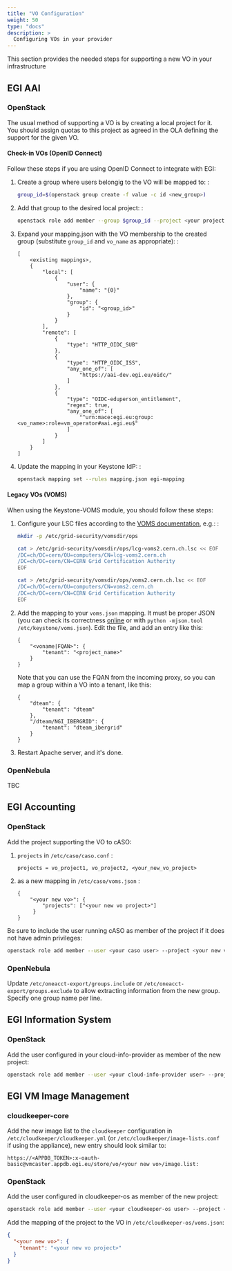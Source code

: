 ```yaml
---
title: "VO Configuration"
weight: 50
type: "docs"
description: >
  Configuring VOs in your provider
---
```


This section provides the needed steps for supporting a new VO in your
infrastructure

## EGI AAI

### OpenStack

The usual method of supporting a VO is by creating a local project for it. You
should assign quotas to this project as agreed in the OLA defining the support
for the given VO.

#### Check-in VOs (OpenID Connect)

Follow these steps if you are using OpenID Connect to integrate with EGI:

1. Create a group where users belongig to the VO will be mapped to: :

   ```sh
   group_id=$(openstack group create -f value -c id <new_group>)
   ```

1. Add that group to the desired local project: :

   ```sh
   openstack role add member --group $group_id --project <your project>
   ```

1. Expand your mapping.json with the VO membership to the created group
   (substitute `group_id` and `vo_name` as appropriate): :

   ```
   [
       <existing mappings>,
       {
           "local": [
               {
                   "user": {
                       "name": "{0}"
                   },
                   "group": {
                       "id": "<group_id>"
                   }
               }
           ],
           "remote": [
               {
                   "type": "HTTP_OIDC_SUB"
               },
               {
                   "type": "HTTP_OIDC_ISS",
                   "any_one_of": [
                       "https://aai-dev.egi.eu/oidc/"
                   ]
               },
               {
                   "type": "OIDC-eduperson_entitlement",
                   "regex": true,
                   "any_one_of": [
                       "^urn:mace:egi.eu:group:<vo_name>:role=vm_operator#aai.egi.eu$"
                   ]
               }
           ]
       }
   ]
   ```

1. Update the mapping in your Keystone IdP: :

   ```sh
   openstack mapping set --rules mapping.json egi-mapping
   ```

#### Legacy VOs (VOMS)

When using the Keystone-VOMS module, you should follow these steps:

1.  Configure your LSC files according to the
    [VOMS documentation](http://italiangrid.github.io/voms/documentation/voms-clients-guide/3.0.3/#voms-trust),
    e.g.: :

    ```sh
    mkdir -p /etc/grid-security/vomsdir/ops

    cat > /etc/grid-security/vomsdir/ops/lcg-voms2.cern.ch.lsc << EOF
    /DC=ch/DC=cern/OU=computers/CN=lcg-voms2.cern.ch
    /DC=ch/DC=cern/CN=CERN Grid Certification Authority
    EOF

    cat > /etc/grid-security/vomsdir/ops/voms2.cern.ch.lsc << EOF
    /DC=ch/DC=cern/OU=computers/CN=voms2.cern.ch
    /DC=ch/DC=cern/CN=CERN Grid Certification Authority
    EOF
    ```

1.  Add the mapping to your `voms.json` mapping. It must be proper JSON (you can
    check its correctness [online](http://jsonlint.com/) or with
    `python -mjson.tool /etc/keystone/voms.json`). Edit the file, and add an
    entry like this:

    ```
    {
        "<voname|FQAN>": {
            "tenant": "<project_name>"
        }
    }
    ```

    Note that you can use the FQAN from the incoming proxy, so you can map a
    group within a VO into a tenant, like this:

    ```
    {
        "dteam": {
            "tenant": "dteam"
        },
        "/dteam/NGI_IBERGRID": {
            "tenant": "dteam_ibergrid"
        }
    }
    ```

1.  Restart Apache server, and it\'s done.

### OpenNebula

TBC

## EGI Accounting

### OpenStack

Add the project supporting the VO to cASO:

1.  `projects` in `/etc/caso/caso.conf` :

    ```
    projects = vo_project1, vo_project2, <your_new_vo_project>
    ```

1.  as a new mapping in `/etc/caso/voms.json` :

    ```
    {
        "<your new vo>": {
            "projects": ["<your new vo project>"]
         }
    }
    ```

Be sure to include the user running cASO as member of the project if it does not
have admin privileges:

```sh
openstack role add member --user <your caso user> --project <your new vo project>
```

### OpenNebula

Update `/etc/oneacct-export/groups.include` or
`/etc/oneacct-export/groups.exclude` to allow extracting information from the
new group. Specify one group name per line.

## EGI Information System

### OpenStack

Add the user configured in your cloud-info-provider as member of the new
project:

```sh
openstack role add member --user <your cloud-info-provider user> --project <your new vo project>
```

## EGI VM Image Management

### cloudkeeper-core

Add the new image list to the `cloudkeeper` configuration in
`/etc/cloudkeeper/cloudkeeper.yml` (or `/etc/cloudkeeper/image-lists.conf` if
using the appliance), new entry should look similar to:

```
https://<APPDB_TOKEN>:x-oauth-basic@vmcaster.appdb.egi.eu/store/vo/<your new vo>/image.list:
```

### OpenStack

Add the user configured in cloudkeeper-os as member of the new project:

```sh
openstack role add member --user <your cloudkeeper-os user> --project <your new vo project>
```

Add the mapping of the project to the VO in `/etc/cloudkeeper-os/voms.json`:

```json
{
  "<your new vo>": {
    "tenant": "<your new vo project>"
  }
}
```
